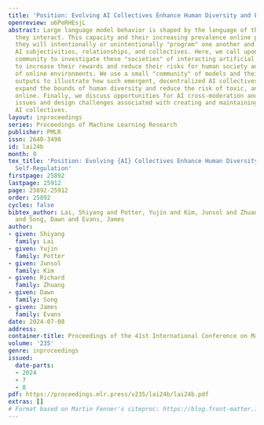 ```yaml
---
title: 'Position: Evolving AI Collectives Enhance Human Diversity and Enable Self-Regulation'
openreview: u6PeRHEsjL
abstract: Large language model behavior is shaped by the language of those with whom
  they interact. This capacity and their increasing prevalence online portend that
  they will intentionally or unintentionally "program" one another and form emergent
  AI subjectivities, relationships, and collectives. Here, we call upon the research
  community to investigate these "societies" of interacting artificial intelligences
  to increase their rewards and reduce their risks for human society and the health
  of online environments. We use a small "community" of models and their evolving
  outputs to illustrate how such emergent, decentralized AI collectives can spontaneously
  expand the bounds of human diversity and reduce the risk of toxic, anti-social behavior
  online. Finally, we discuss opportunities for AI cross-moderation and address ethical
  issues and design challenges associated with creating and maintaining free-formed
  AI collectives.
layout: inproceedings
series: Proceedings of Machine Learning Research
publisher: PMLR
issn: 2640-3498
id: lai24b
month: 0
tex_title: 'Position: Evolving {AI} Collectives Enhance Human Diversity and Enable
  Self-Regulation'
firstpage: 25892
lastpage: 25912
page: 25892-25912
order: 25892
cycles: false
bibtex_author: Lai, Shiyang and Potter, Yujin and Kim, Junsol and Zhuang, Richard
  and Song, Dawn and Evans, James
author:
- given: Shiyang
  family: Lai
- given: Yujin
  family: Potter
- given: Junsol
  family: Kim
- given: Richard
  family: Zhuang
- given: Dawn
  family: Song
- given: James
  family: Evans
date: 2024-07-08
address:
container-title: Proceedings of the 41st International Conference on Machine Learning
volume: '235'
genre: inproceedings
issued:
  date-parts:
  - 2024
  - 7
  - 8
pdf: https://proceedings.mlr.press/v235/lai24b/lai24b.pdf
extras: []
# Format based on Martin Fenner's citeproc: https://blog.front-matter.io/posts/citeproc-yaml-for-bibliographies/
---
```

